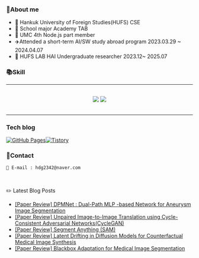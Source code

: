
### 💬About me
- 🏫 Hankuk University of Foreign Studies(HUFS) CSE
- 🏢 School major Academy TAB
- 🏢 UMC 4th Node.js part member
- ✈️Attended a short-term AI/SW study abroad program 2023.03.29 ~ 2024.04.07
- 🏢 HUFS LAB HAI Undergraduate researcher 2023.12~ 2025.07

### 📚Skill
<hr />
<br />
<div align="center">
  <img src="https://skillicons.dev/icons?i=python,c,java,html,css,javascript" />
  <img src="https://skillicons.dev/icons?i=vscode,github,git,anaconda,pytorch,tensorflow" /><br>
</div>

<br/>
<hr/>

### Tech blog

<div style="display:flex; gap:0; align-items:center;">
  <a href="https://hwangdonggyu.github.io/">
    <img src="https://img.shields.io/badge/githubpages-222222?style=flat-round&logo=githubpages&logoColor=white" alt="GitHub Pages" style="margin:0;padding:0;" />
  </a>
  <a href="https://huray.tistory.com/">
    <img src="https://github-readme-tistory-card.vercel.app/api/badge?name=Tistory" alt="Tistory" style="margin:0;padding:0;" />
  </a>
</div>



### 💬Contact

```
📧 E-mail : hdg2342@naver.com
```

</br>

:pencil2: Latest Blog Posts
<ul><li><a href='https://huray.tistory.com/15' target='_blank'>[Paper Review] DPMNet : Dual-Path MLP -based Network for Aneurysm Image Segmentation</a></li><li><a href='https://huray.tistory.com/14' target='_blank'>[Paper Review] Unpaired Image-to-Image Translation using Cycle-Consistent Adversarial Networks(CycleGAN)</a></li><li><a href='https://huray.tistory.com/13' target='_blank'>[Paper Review] Segment Anything (SAM)</a></li><li><a href='https://huray.tistory.com/12' target='_blank'>[Paper Review] Latent Drifting in Diffusion Models for Counterfactual Medical Image Synthesis</a></li><li><a href='https://huray.tistory.com/11' target='_blank'>[Paper Review] Blackbox Adaptation for Medical Image Segmentation</a></li></ul>